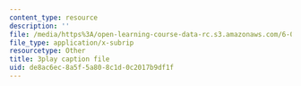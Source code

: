 ```yaml
---
content_type: resource
description: ''
file: /media/https%3A/open-learning-course-data-rc.s3.amazonaws.com/6-034-artificial-intelligence-fall-2010/de8ac6ec8a5f5a808c1d0c2017b9df1f_sh3EPjhhd40.vtt
file_type: application/x-subrip
resourcetype: Other
title: 3play caption file
uid: de8ac6ec-8a5f-5a80-8c1d-0c2017b9df1f
---
```

